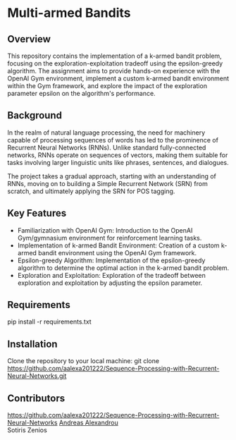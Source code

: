 # Multi-armed Bandits

## Overview

This repository contains the implementation of a k-armed bandit problem, focusing on the exploration-exploitation tradeoff using the epsilon-greedy algorithm. The assignment aims to provide hands-on experience with the OpenAI Gym environment, implement a custom k-armed bandit environment within the Gym framework, and explore the impact of the exploration parameter epsilon on the algorithm's performance.

## Background
In the realm of natural language processing, the need for machinery capable of processing sequences of words has led to the prominence of Recurrent Neural Networks (RNNs). Unlike standard fully-connected networks, RNNs operate on sequences of vectors, making them suitable for tasks involving larger linguistic units like phrases, sentences, and dialogues.

The project takes a gradual approach, starting with an understanding of RNNs, moving on to building a Simple Recurrent Network (SRN) from scratch, and ultimately applying the SRN for POS tagging.
## Key Features
- Familiarization with OpenAI Gym: Introduction to the OpenAI Gym/gymnasium environment for reinforcement learning tasks.
- Implementation of k-armed Bandit Environment: Creation of a custom k-armed bandit environment using the OpenAI Gym framework.
- Epsilon-greedy Algorithm: Implementation of the epsilon-greedy algorithm to determine the optimal action in the k-armed bandit problem.
- Exploration and Exploitation: Exploration of the tradeoff between exploration and exploitation by adjusting the epsilon parameter.
## Requirements
pip install -r requirements.txt

## Installation
Clone the repository to your local machine:
git clone https://github.com/aalexa201222/Sequence-Processing-with-Recurrent-Neural-Networks.git

## Contributors
https://github.com/aalexa201222/Sequence-Processing-with-Recurrent-Neural-Networks
[Andreas Alexandrou](https://www.linkedin.com/in/andreas-alexandrou-056528242) <br />
Sotiris Zenios
